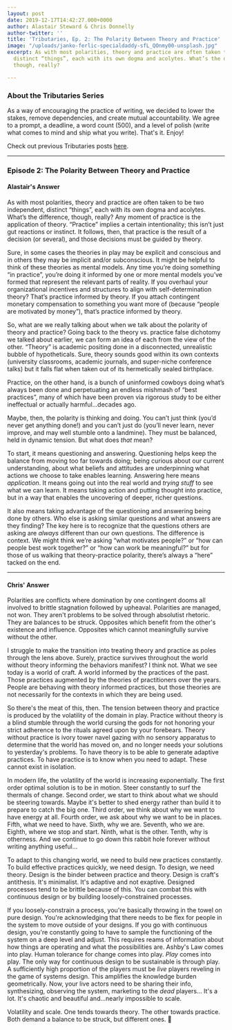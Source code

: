 ```yaml
---
layout: post
date: 2019-12-17T14:42:27.000+0000
author: Alastair Steward & Chris Donnelly
author-twitter: ''
title: 'Tributaries, Ep. 2: The Polarity Between Theory and Practice'
image: "/uploads/janko-ferlic-specialdaddy-sfL_QOnmy00-unsplash.jpg"
excerpt: As with most polarities, theory and practice are often taken to be two independent,
  distinct “things”, each with its own dogma and acolytes. What’s the difference,
  though, really?

---
```

### About the Tributaries Series

As a way of encouraging the practice of writing, we decided to lower the stakes, remove dependencies, and create mutual accountability. We agree to a prompt, a deadline, a word count (500), and a level of polish (write what comes to mind and ship what you write). That's it. Enjoy!

Check out previous Tributaries posts [here](https://standingwave.co/blog/). 

<hr>

### Episode 2: The Polarity Between Theory and Practice

#### Alastair's Answer

As with most polarities, theory and practice are often taken to be two independent, distinct “things”, each with its own dogma and acolytes. What’s the difference, though, really? Any moment of practice is the application of theory. “Practice” implies a certain intentionality; this isn’t just gut reactions or instinct. It follows, then, that practice is the result of a decision (or several), and those decisions must be guided by theory.

Sure, in some cases the theories in play may be explicit and conscious and in others they may be implicit and/or subconscious. It might be helpful to think of these theories as mental models. Any time you’re doing something “in practice”, you’re doing it informed by one or more mental models you’ve formed that represent the relevant parts of reality. If you overhaul your organizational incentives and structures to align with self-determination theory? That’s practice informed by theory. If you attach contingent monetary compensation to something you want more of (because “people are motivated by money”), that’s practice informed by theory.

So, what are we really talking about when we talk about the polarity of theory and practice? Going back to the theory vs. practice false dichotomy we talked about earlier, we can form an idea of each from the view of the other. “Theory” is academic positing done in a disconnected, unrealistic bubble of hypotheticals. Sure, theory sounds good within its own contexts (university classrooms, academic journals, and super-niche conference talks) but it falls flat when taken out of its hermetically sealed birthplace.

Practice, on the other hand, is a bunch of uninformed cowboys doing what’s always been done and perpetuating an endless mishmash of “best practices”, many of which have been proven via rigorous study to be either ineffectual or actually harmful…decades ago.

Maybe, then, the polarity is thinking and doing. You can’t just think (you’d never get anything done!) and you can’t just do (you’ll never learn, never improve, and may well stumble onto a landmine). They must be balanced, held in dynamic tension. But what does _that_ mean?

To start, it means questioning and answering. Questioning helps keep the balance from moving too far towards doing; being curious about our current understanding, about what beliefs and attitudes are underpinning what actions we choose to take enables learning. Answering here means _application_. It means going out into the real world and _trying stuff_ to see what we can learn. It means taking action and putting thought into practice, but in a way that enables the uncovering of deeper, richer questions.

It also means taking advantage of the questioning and answering being done by others. Who else is asking similar questions and what answers are they finding? The key here is to recognize that the questions others are asking are _always_ different than our own questions. The difference is context. We might think we’re asking “what motivates people?” or “how can people best work together?” or “how can work be meaningful?” but for those of us walking that theory-practice polarity, there’s always a “here” tacked on the end.

<hr>

#### Chris' Answer

Polarities are conflicts where domination by one contingent dooms all involved to brittle stagnation followed by upheaval. Polarities are managed, not won. They aren't problems to be solved through absolutist rhetoric. They are balances to be struck. Opposites which benefit from the other's existence and influence. Opposites which cannot meaningfully survive without the other.

I struggle to make the transition into treating theory and practice as poles through the lens above. Surely, practice survives throughout the world without theory informing the behaviors manifest? I think not. What we see today is a world of craft. A world informed by the practices of the past. Those practices augmented by the theories of practitioners over the years. People are behaving with theory informed practices, but those theories are not necessarily for the contexts in which they are being used.

So there's the meat of this, then. The tension between theory and practice is produced by the volatility of the domain in play. Practice without theory is a blind stumble through the world cursing the gods for not honoring your strict adherence to the rituals agreed upon by your forebears. Theory without practice is ivory tower navel gazing with no sensory apparatus to determine that the world has moved on, and no longer needs your solutions to yesterday's problems. To have theory is to be able to generate adaptive practices. To have practice is to know when you need to adapt. These cannot exist in isolation.

In modern life, the volatility of the world is increasing exponentially. The first order optimal solution is to be in motion. Steer constantly to surf the thermals of change. Second order, we start to think about what we should be steering towards. Maybe it's better to shed energy rather than build it to prepare to catch the big one. Third order, we think about why we want to have energy at all. Fourth order, we ask about why we want to be in places. Fifth, what we need to have. Sixth, why we are. Seventh, who we are. Eighth, where we stop and start. Ninth, what is the other. Tenth, why is otherness. And we continue to go down this rabbit hole forever without writing anything useful...

To adapt to this changing world, we need to build new practices constantly. To build effective practices quickly, we need design. To design, we need theory. Design is the binder between practice and theory. Design is craft's antithesis. It's minimalist. It's adaptive and not exaptive. Designed processes tend to be brittle because of this. You can combat this with continuous design or by building loosely-constrained processes.

If you loosely-constrain a process, you're basically throwing in the towel on pure design. You're acknowledging that there needs to be flex for people in the system to move outside of your designs. If you go with continuous design, you're constantly going to have to sample the functioning of the system on a deep level and adjust. This requires reams of information about how things are operating and what the possibilities are. Ashby's Law comes into play. Human tolerance for change comes into play. _Play_ comes into play. The only way for continuous design to be sustainable is through play. A sufficiently high proportion of the players must be _live_ players reveling in the game of systems design. This amplifies the knowledge burden geometrically. Now, your live actors need to be sharing their info, synthesizing, observing the system, marketing to the _dead_ players... It's a lot. It's chaotic and beautiful and...nearly impossible to scale.

Volatility and scale. One tends towards theory. The other towards practice. Both demand a balance to be struck, but different ones. 🤔
